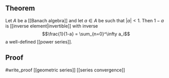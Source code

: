 ## Theorem
Let $A$ be a [[Banach algebra]] and let $a\in A$ be such that $|a| < 1$. Then $1-a$ is [[inverse element|invertible]] with inverse $$\frac{1}{1-a} = \sum_{n=0}^\infty a_i$$ a well-defined [[power series]]. 
## Proof 
#write_proof  [[geometric series]] [[series convergence]]